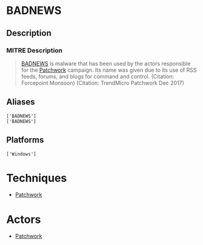 
# BADNEWS

## Description

### MITRE Description

> [BADNEWS](https://attack.mitre.org/software/S0128) is malware that has been used by the actors responsible for the [Patchwork](https://attack.mitre.org/groups/G0040) campaign. Its name was given due to its use of RSS feeds, forums, and blogs for command and control. (Citation: Forcepoint Monsoon) (Citation: TrendMicro Patchwork Dec 2017)

## Aliases

```
['BADNEWS']
['BADNEWS']
```

## Platforms

```
['Windows']
```

# Techniques


* [Patchwork](../techniques/Patchwork.md)


# Actors


* [Patchwork](../actors/Patchwork.md)

